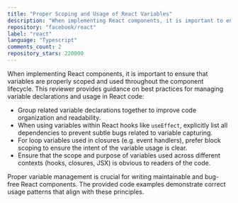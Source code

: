```yaml
---
title: "Proper Scoping and Usage of React Variables"
description: "When implementing React components, it is important to ensure that variables are properly scoped and used throughout the component lifecycle. This reviewer provides guidance on best practices for managing variable declarations and usage in React code."
repository: "facebook/react"
label: "react"
language: "Typescript"
comments_count: 2
repository_stars: 220000
---
```


When implementing React components, it is important to ensure that variables are properly scoped and used throughout the component lifecycle. This reviewer provides guidance on best practices for managing variable declarations and usage in React code:

- Group related variable declarations together to improve code organization and readability.
- When using variables within React hooks like `useEffect`, explicitly list all dependencies to prevent subtle bugs related to variable capturing.
- For loop variables used in closures (e.g. event handlers), prefer block scoping to ensure the intent of the variable usage is clear.
- Ensure that the scope and purpose of variables used across different contexts (hooks, closures, JSX) is obvious to readers of the code.

Proper variable management is crucial for writing maintainable and bug-free React components. The provided code examples demonstrate correct usage patterns that align with these principles.